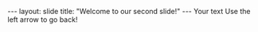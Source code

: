 --- layout: slide title: "Welcome to our second slide!" --- 
Your text Use the left arrow to go back!
